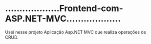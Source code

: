 # ...................Frontend-com-ASP.NET-MVC...................
Usei nesse projeto Aplicação Asp.NET MVC que realiza operações de CRUD.
